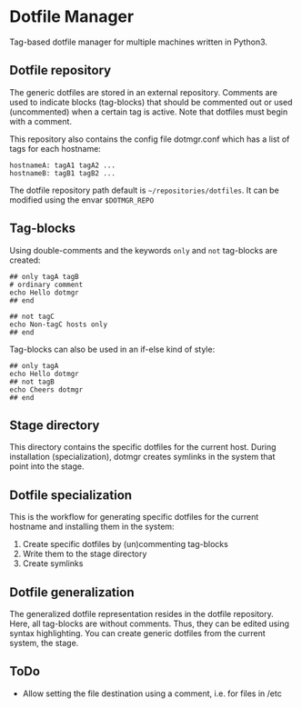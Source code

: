 # Dotfile Manager
Tag-based dotfile manager for multiple machines written in Python3.

## Dotfile repository
The generic dotfiles are stored in an external repository. Comments are used to indicate blocks (tag-blocks) that should be commented out or used (uncommented) when a certain tag is active. Note that dotfiles must begin with a comment.

This repository also contains the config file dotmgr.conf which has a list of tags for each hostname:

```
hostnameA: tagA1 tagA2 ...
hostnameB: tagB1 tagB2 ...
```

The dotfile repository path default is `~/repositories/dotfiles`. It can be modified using the envar `$DOTMGR_REPO`

## Tag-blocks
Using double-comments and the keywords `only` and `not` tag-blocks are created:
```
## only tagA tagB
# ordinary comment
echo Hello dotmgr
## end

## not tagC
echo Non-tagC hosts only
## end
```

Tag-blocks can also be used in an if-else kind of style:
```
## only tagA
echo Hello dotmgr
## not tagB
echo Cheers dotmgr
## end
```

## Stage directory
This directory contains the specific dotfiles for the current host. During installation (specialization), dotmgr creates symlinks in the system that point into the stage.

## Dotfile specialization
This is the workflow for generating specific dotfiles for the current hostname and installing them in the system:

1. Create specific dotfiles by (un)commenting tag-blocks
2. Write them to the stage directory
3. Create symlinks

## Dotfile generalization
The generalized dotfile representation resides in the dotfile repository. Here, all tag-blocks are without comments. Thus, they can be edited using syntax highlighting.
You can create generic dotfiles from the current system, the stage.

## ToDo
* Allow setting the file destination using a comment, i.e. for files in /etc
